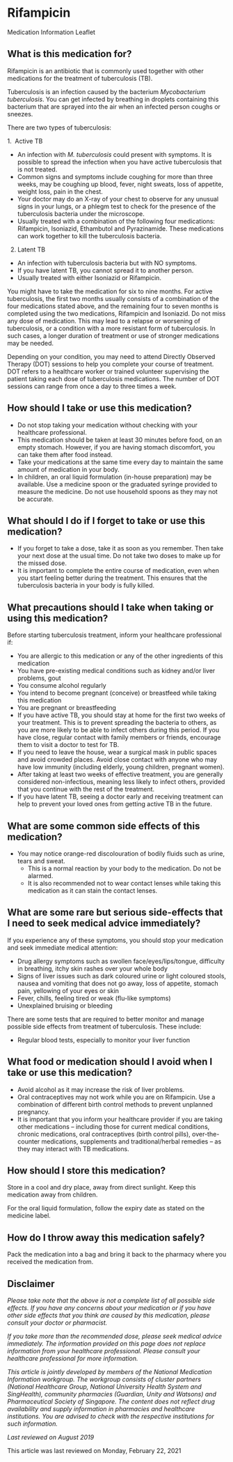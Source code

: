 # Rifampicin

Medication Information Leaflet

What is this medication for?
----------------------------

Rifampicin is an antibiotic that is commonly used together with other medications for the treatment of tuberculosis (TB).

Tuberculosis is an infection caused by the bacterium *Mycobacterium tuberculosis*. You can get infected by breathing in droplets containing this bacterium that are sprayed into the air when an infected person coughs or sneezes.

There are two types of tuberculosis:

1.  Active TB

* An infection with *M. tuberculosis* could present with symptoms. It is possible to spread the infection when you have active tuberculosis that is not treated.
* Common signs and symptoms include coughing for more than three weeks, may be coughing up blood, fever, night sweats, loss of appetite, weight loss, pain in the chest.
* Your doctor may do an X-ray of your chest to observe for any unusual signs in your lungs, or a phlegm test to check for the presence of the tuberculosis bacteria under the microscope.
* Usually treated with a combination of the following four medications: Rifampicin, Isoniazid, Ethambutol and Pyrazinamide. These medications can work together to kill the tuberculosis bacteria.

2. Latent TB

* An infection with tuberculosis bacteria but with NO symptoms.
* If you have latent TB, you cannot spread it to another person.
* Usually treated with either Isoniazid or Rifampicin.

You might have to take the medication for six to nine months. For active tuberculosis, the first two months usually consists of a combination of the four medications stated above, and the remaining four to seven months is completed using the two medications, Rifampicin and Isoniazid. Do not miss any dose of medication. This may lead to a relapse or worsening of tuberculosis, or a condition with a more resistant form of tuberculosis. In such cases, a longer duration of treatment or use of stronger medications may be needed.

Depending on your condition, you may need to attend Directly Observed Therapy (DOT) sessions to help you complete your course of treatment. DOT refers to a healthcare worker or trained volunteer supervising the patient taking each dose of tuberculosis medications. The number of DOT sessions can range from once a day to three times a week.

How should I take or use this medication?
-----------------------------------------

* Do not stop taking your medication without checking with your healthcare professional.
* This medication should be taken at least 30 minutes before food, on an empty stomach. However, if you are having stomach discomfort, you can take them after food instead.
* Take your medications at the same time every day to maintain the same amount of medication in your body.
* In children, an oral liquid formulation (in-house preparation) may be available. Use a medicine spoon or the graduated syringe provided to measure the medicine. Do not use household spoons as they may not be accurate.

What should I do if I forget to take or use this medication?
------------------------------------------------------------

* If you forget to take a dose, take it as soon as you remember. Then take your next dose at the usual time. Do not take two doses to make up for the missed dose.
* It is important to complete the entire course of medication, even when you start feeling better during the treatment. This ensures that the tuberculosis bacteria in your body is fully killed.

What precautions should I take when taking or using this medication?
--------------------------------------------------------------------

Before starting tuberculosis treatment, inform your healthcare professional if:

* You are allergic to this medication or any of the other ingredients of this medication
* You have pre-existing medical conditions such as kidney and/or liver problems, gout
* You consume alcohol regularly
* You intend to become pregnant (conceive) or breastfeed while taking this medication
* You are pregnant or breastfeeding
* If you have active TB, you should stay at home for the first two weeks of your treatment. This is to prevent spreading the bacteria to others, as you are more likely to be able to infect others during this period. If you have close, regular contact with family members or friends, encourage them to visit a doctor to test for TB.
* If you need to leave the house, wear a surgical mask in public spaces and avoid crowded places. Avoid close contact with anyone who may have low immunity (including elderly, young children, pregnant women).
* After taking at least two weeks of effective treatment, you are generally considered non-infectious, meaning less likely to infect others, provided that you continue with the rest of the treatment.
* If you have latent TB, seeing a doctor early and receiving treatment can help to prevent your loved ones from getting active TB in the future.

What are some common side effects of this medication?
-----------------------------------------------------

* You may notice orange-red discolouration of bodily fluids such as urine, tears and sweat.
  + This is a normal reaction by your body to the medication. Do not be alarmed.
  + It is also recommended not to wear contact lenses while taking this medication as it can stain the contact lenses.

What are some rare but serious side-effects that I need to seek medical advice immediately?
-------------------------------------------------------------------------------------------

If you experience any of these symptoms, you should stop your medication and seek immediate medical attention:

* Drug allergy symptoms such as swollen face/eyes/lips/tongue, difficulty in breathing, itchy skin rashes over your whole body
* Signs of liver issues such as dark coloured urine or light coloured stools, nausea and vomiting that does not go away, loss of appetite, stomach pain, yellowing of your eyes or skin
* Fever, chills, feeling tired or weak (flu-like symptoms)
* Unexplained bruising or bleeding

There are some tests that are required to better monitor and manage possible side effects from treatment of tuberculosis. These include:

* Regular blood tests, especially to monitor your liver function

What food or medication should I avoid when I take or use this medication?
--------------------------------------------------------------------------

* Avoid alcohol as it may increase the risk of liver problems.
* Oral contraceptives may not work while you are on Rifampicin. Use a combination of different birth control methods to prevent unplanned pregnancy.
* It is important that you inform your healthcare provider if you are taking other medications – including those for current medical conditions, chronic medications, oral contraceptives (birth control pills), over-the-counter medications, supplements and traditional/herbal remedies – as they may interact with TB medications.

How should I store this medication?
-----------------------------------

Store in a cool and dry place, away from direct sunlight. Keep this medication away from children.

For the oral liquid formulation, follow the expiry date as stated on the medicine label.

How do I throw away this medication safely?
-------------------------------------------

Pack the medication into a bag and bring it back to the pharmacy where you received the medication from.

Disclaimer
----------

*Please take note that the above is not a complete list of all possible side effects. If you have any concerns about your medication or if you have other side effects that you think are caused by this medication, please consult your doctor or pharmacist.*

*If you take more than the recommended dose, please seek medical advice immediately. The information provided on this page does not replace information from your healthcare professional. Please consult your healthcare professional for more information.*

*This article is jointly developed by members of the National Medication Information workgroup. The workgroup consists of cluster partners (National Healthcare Group, National University Health System and SingHealth), community pharmacies (Guardian, Unity and Watsons) and Pharmaceutical Society of Singapore. The content does not reflect drug availability and supply information in pharmacies and healthcare institutions. You are advised to check with the respective institutions for such information.*

*Last reviewed on August 2019*

This article was last reviewed on
Monday, February 22, 2021